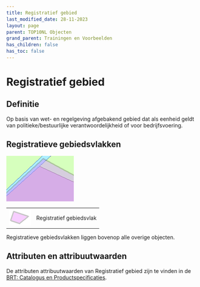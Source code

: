 ```yaml
---
title: Registratief gebied
last_modified_date: 28-11-2023
layout: page
parent: TOP10NL Objecten
grand_parent: Trainingen en Voorbeelden
has_children: false
has_toc: false
---
```


Registratief gebied
===================

## Definitie

Op basis van wet- en regelgeving afgebakend gebied dat als eenheid geldt van politieke/bestuurlijke verantwoordelijkheid of voor bedrijfsvoering.

## Registratieve gebiedsvlakken

![](images/Info_registratief_gebied.png)

|     |     |
| --- | --- |
| ![](images/Info_registratief_gebiedvlak.png) | Registratief gebiedsvlak |

Registratieve gebiedsvlakken liggen bovenop alle overige objecten.

## Attributen en attribuutwaarden

De attributen attribuutwaarden van Registratief gebied zijn te vinden in de [BRT: Catalogus en Productspecificaties](https://kadaster.github.io/imbrt/#59-registratief-gebied).
